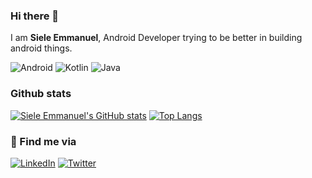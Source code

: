 ### Hi there 👋
I am <b> Siele Emmanuel</b>, Android Developer trying to be better in building android things.

![Android](https://img.shields.io/badge/Android-3DDC84?style=for-the-badge&logo=android&logoColor=white) ![Kotlin](https://img.shields.io/badge/kotlin-%230095D5.svg?style=for-the-badge&logo=kotlin&logoColor=white) ![Java](https://img.shields.io/badge/java-%23ED8B00.svg?style=for-the-badge&logo=java&logoColor=white) 

<!--🌱 I’m currently learning unit/UI Testing android 
- 💬 Ask me about android-->
### Github stats
[![Siele Emmanuel's GitHub stats](https://github-readme-stats.vercel.app/api?username=kimsiele&show_icons=true&theme=merko&line_height=20)](https://github.com/kimsiele/github-readme-stats)  [![Top Langs](https://github-readme-stats.vercel.app/api/top-langs/?username=kimsiele&layout=compact&theme=merko)](https://github.com/kimsiele/github-readme-stats)

### :handshake: Find me via

<a href="https://www.linkedin.com/in/siele-emmanuel-99b566171/">![LinkedIn](https://img.shields.io/badge/linkedin-%230077B5.svg?style=for-the-badge&logo=linkedin&logoColor=white)</a>   <a href="https://twitter.com/SieleKim/">![Twitter](https://img.shields.io/badge/Twitter-%231DA1F2.svg?style=for-the-badge&logo=Twitter&logoColor=white)</a>


